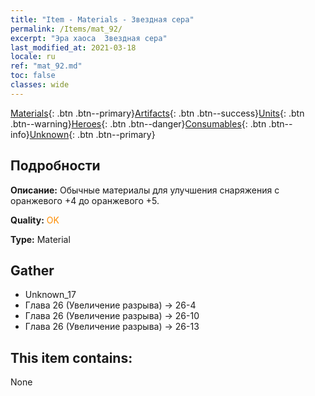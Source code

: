 ```yaml
---
title: "Item - Materials - Звездная сера"
permalink: /Items/mat_92/
excerpt: "Эра хаоса  Звездная сера"
last_modified_at: 2021-03-18
locale: ru
ref: "mat_92.md"
toc: false
classes: wide
---
```

 [Materials](/ru/Items/){: .btn .btn--primary}[Artifacts](/ru/Items/Artifacts/){: .btn .btn--success}[Units](/ru/Items/Units/){: .btn .btn--warning}[Heroes](/ru/Items/Heroes/){: .btn .btn--danger}[Consumables](/ru/Items/Consumables/){: .btn .btn--info}[Unknown](/ru/Items/Unknown/){: .btn .btn--primary}

## Подробности
 **Описание:** Обычные материалы для улучшения снаряжения c оранжевого +4 до оранжевого +5.

 **Quality:** <span style="color: #FF8C00">OK</span>

 **Type:** Material

## Gather

*    Unknown_17 
*    Глава 26 (Увеличение разрыва) -> 26-4 
*    Глава 26 (Увеличение разрыва) -> 26-10 
*    Глава 26 (Увеличение разрыва) -> 26-13 

## This item contains:

  None

